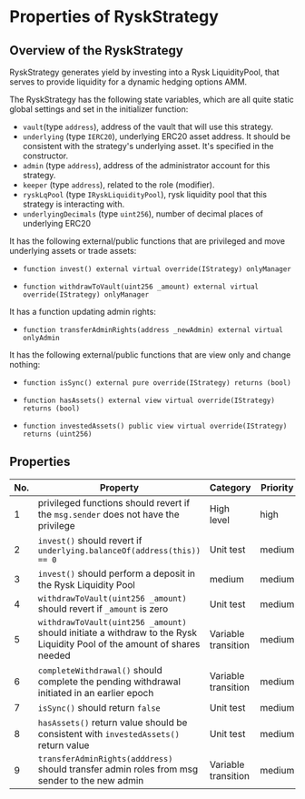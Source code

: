 # Properties of RyskStrategy

## Overview of the RyskStrategy

RyskStrategy generates yield by investing into a Rysk LiquidityPool, that serves to provide liquidity for a dynamic hedging options AMM.

The RyskStrategy has the following state variables, which are all quite static global settings and set in the initializer function:
*    `vault`(type `address`), address of the vault that will use this strategy.
*    `underlying` (type `IERC20`), underlying ERC20 asset address. It should be consistent with the strategy's underlying asset. It's specified in the constructor.
*    `admin` (type `address`), address of the administrator account for this strategy.
*    `keeper` (type `address`), related to the role (modifier).
*    `ryskLqPool` (type `IRyskLiquidityPool`), rysk liquidity pool that this strategy is interacting with.
*    `underlyingDecimals` (type `uint256`), number of decimal places of underlying ERC20

It has the following external/public functions that are privileged and move underlying assets or trade assets:
*     function invest() external virtual override(IStrategy) onlyManager
*     function withdrawToVault(uint256 _amount) external virtual override(IStrategy) onlyManager

It has a function updating admin rights:
*     function transferAdminRights(address _newAdmin) external virtual onlyAdmin

It has the following external/public functions that are view only and change nothing:
*     function isSync() external pure override(IStrategy) returns (bool)
*     function hasAssets() external view virtual override(IStrategy) returns (bool)
*     function investedAssets() public view virtual override(IStrategy) returns (uint256)

## Properties

| No. | Property  | Category | Priority | Specified | Verified | Report |
| ---- | --------  | -------- | -------- | -------- | -------- | -------- |
|   1   | privileged functions should revert if the `msg.sender` does not have the privilege | High level  | high | Y | Y | [Link](https://prover.certora.com/output/52311/c475a5de078c4c1da57603e3b4c3a7f5?anonymousKey=a7fab26092f17e4993360d301c334ec40c33a184) |
|   2   | `invest()` should revert if `underlying.balanceOf(address(this)) == 0` | Unit test  | medium | Y | Y | [Link](https://prover.certora.com/output/52311/c475a5de078c4c1da57603e3b4c3a7f5?anonymousKey=a7fab26092f17e4993360d301c334ec40c33a184) |
|   3   | `invest()` should perform a deposit in the Rysk Liquidity Pool | medium  | medium | Y | Y | [Link](https://prover.certora.com/output/52311/c475a5de078c4c1da57603e3b4c3a7f5?anonymousKey=a7fab26092f17e4993360d301c334ec40c33a184) |
|   4   | `withdrawToVault(uint256 _amount)` should revert if `_amount` is zero | Unit test  | medium | Y | Y | [Link](https://prover.certora.com/output/52311/c475a5de078c4c1da57603e3b4c3a7f5?anonymousKey=a7fab26092f17e4993360d301c334ec40c33a184) |
|   5   | `withdrawToVault(uint256 _amount)` should initiate a withdraw to the Rysk Liquidity Pool of the amount of shares needed | Variable transition  | medium | Y | Y | [Link](https://prover.certora.com/output/52311/c475a5de078c4c1da57603e3b4c3a7f5?anonymousKey=a7fab26092f17e4993360d301c334ec40c33a184) |
|   6   | `completeWithdrawal()` should complete the pending withdrawal initiated in an earlier epoch | Variable transition  | medium | Y | Y | [Link] (https://prover.certora.com/output/52311/c475a5de078c4c1da57603e3b4c3a7f5?anonymousKey=a7fab26092f17e4993360d301c334ec40c33a184) |
|   7   | `isSync()` should return `false` | Unit test  | medium | Y | Y | [Link](https://prover.certora.com/output/52311/b1aabff3f4ee53f8a731?anonymousKey=32d441fb5d750f666f42d76c3e6fea9b44eedc1c) |
|   8   | `hasAssets()` return value should be consistent with `investedAssets()` return value | Unit test  | medium | Y | Y | [Link](https://prover.certora.com/output/52311/c475a5de078c4c1da57603e3b4c3a7f5?anonymousKey=a7fab26092f17e4993360d301c334ec40c33a184) |
|   9   | `transferAdminRights(adddress)` should transfer admin roles from msg sender to the new admin | Variable transition | medium | Y | Y | [Link](https://prover.certora.com/output/52311/c475a5de078c4c1da57603e3b4c3a7f5?anonymousKey=a7fab26092f17e4993360d301c334ec40c33a184) |
